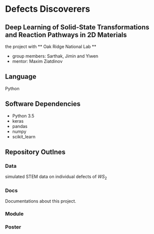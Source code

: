 # Defects Discoverers
## Deep Learning of Solid-State Transformations and Reaction Pathways in 2D Materials
the project with ** Oak Ridge National Lab **
* group members: Sarthak, Jimin and Yiwen
* mentor: Maxim Ziatdinov

## Language
Python

## Software Dependencies
* Python 3.5
* keras
* pandas
* numpy
* scikit_learn
## Repository Outlnes
### Data
simulated STEM data on individual defects of $WS_2$
### Docs
Documentations about this project. 
### Module
### Poster
